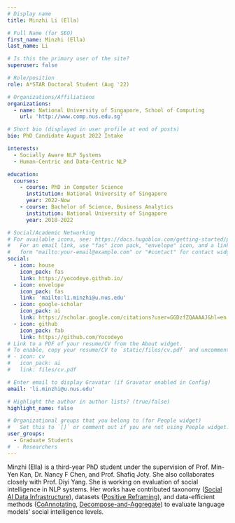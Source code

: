 ```yaml
---
# Display name
title: Minzhi Li (Ella)

# Full Name (for SEO)
first_name: Minzhi (Ella)
last_name: Li

# Is this the primary user of the site?
superuser: false

# Role/position
role: A*STAR Doctoral Student (Aug '22)

# Organizations/Affiliations
organizations:
  - name: National University of Singapore, School of Computing
    url: 'http://www.comp.nus.edu.sg'

# Short bio (displayed in user profile at end of posts)
bio: PhD Candidate August 2022 Intake

interests:
  - Socially Aware NLP Systems
  - Human-Centric and Data-Centric NLP

education:
  courses:
    - course: PhD in Computer Science
      institution: National University of Singapore
      year: 2022-Now
    - course: Bachelor of Science, Business Analytics
      institution: National University of Singapore
      year: 2018-2022

# Social/Academic Networking
# For available icons, see: https://docs.hugoblox.com/getting-started/page-builder/#icons
#   For an email link, use "fas" icon pack, "envelope" icon, and a link in the
#   form "mailto:your-email@example.com" or "#contact" for contact widget.
social:
  - icon: house
    icon_pack: fas
    link: https://yocodeyo.github.io/
  - icon: envelope
    icon_pack: fas
    link: 'mailto:li.minzhi@u.nus.edu'
  - icon: google-scholar
    icon_pack: ai
    link: https://scholar.google.com/citations?user=GGDzfZQAAAAJ&hl=en
  - icon: github
    icon_pack: fab
    link: https://github.com/Yocodeyo
# Link to a PDF of your resume/CV from the About widget.
# To enable, copy your resume/CV to `static/files/cv.pdf` and uncomment the lines below.
# - icon: cv
#   icon_pack: ai
#   link: files/cv.pdf

# Enter email to display Gravatar (if Gravatar enabled in Config)
email: 'li.minzhi@u.nus.edu'

# Highlight the author in author lists? (true/false)
highlight_name: false

# Organizational groups that you belong to (for People widget)
#   Set this to `[]` or comment out if you are not using People widget.
user_groups:
  - Graduate Students
#  - Researchers
---
```


Minzhi (Ella) is a third-year PhD student under the supervision of Prof. Min-Yen Kan, Dr. Nancy F Chen, and Prof. Shafiq Joty. She also collaborates closely with Prof. Diyi Yang. She is working on evaluation of social intelligence in NLP systems. Her works have contributed taxonomy ([Social AI Data Infrastructure](https://arxiv.org/abs/2403.14659)), datasets ([Positive Reframing](https://arxiv.org/abs/2204.02952)), and data-efficient methods ([CoAnnotating](https://aclanthology.org/2023.emnlp-main.92/), [Decompose-and-Aggregate](https://arxiv.org/abs/2405.15329)) to evaluate language models' social intelligence levels.
